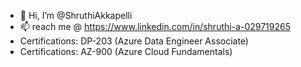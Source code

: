 - 👋 Hi, I’m @ShruthiAkkapelli
- 📫 reach me @ https://www.linkedin.com/in/shruthi-a-029719265
- Certifications:  DP-203 (Azure Data Engineer Associate)
- Certifications:  AZ-900 (Azure Cloud Fundamentals)



<!---
Shruthi213/Shruthi213 is a ✨ special ✨ repository because its `README.md` (this file) appears on your GitHub profile.
You can click the Preview link to take a look at your changes.
--->
